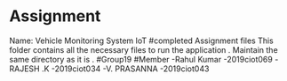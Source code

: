 # Assignment
Name: Vehicle Monitoring System IoT
#completed Assignment files
This folder contains all the necessary files to run the application .
Maintain the same directory as it is .
#Group19
#Member
-Rahul Kumar -2019ciot069
-RAJESH .K -2019ciot034
-V. PRASANNA -2019ciot043
